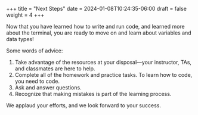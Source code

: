 +++
title = "Next Steps"
date = 2024-01-08T10:24:35-06:00
draft = false
weight = 4
+++

Now that you have learned how to write and run code, and learned more about the terminal, you are ready to move on and learn about variables and data types!

Some words of advice:

1. Take advantage of the resources at your disposal—your instructor, TAs, and classmates are here to help.
1. Complete all of the homework and practice tasks. To learn how to code, you need to code.
1. Ask and answer questions.
1. Recognize that making mistakes is part of the learning process.

We applaud your efforts, and we look forward to your success.
